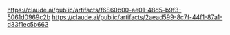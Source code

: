 
https://claude.ai/public/artifacts/f6860b00-ae01-48d5-b9f3-5061d0969c2b
https://claude.ai/public/artifacts/2aead599-8c7f-44f1-87a1-d33f1ec5b663
